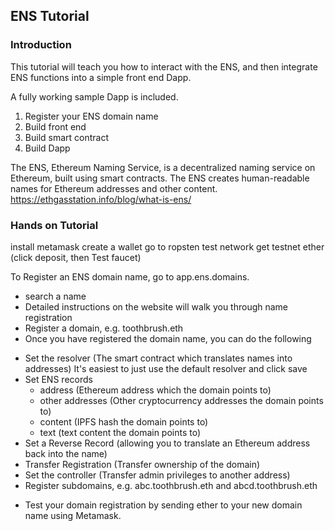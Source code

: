 ## ENS Tutorial

### Introduction

This tutorial will teach you how to interact with the ENS, and then integrate ENS functions into a simple front end Dapp.

A fully working sample Dapp is included.

1) Register your ENS domain name
2) Build front end
3) Build smart contract
4) Build Dapp

The ENS, Ethereum Naming Service, is a decentralized naming service on Ethereum, built using smart contracts. The ENS creates human-readable names for Ethereum addresses and other content.
https://ethgasstation.info/blog/what-is-ens/


### Hands on Tutorial


install metamask
create a wallet
go to ropsten test network
get testnet ether (click deposit, then Test faucet)

To Register an ENS domain name, go to app.ens.domains.
- search a name
- Detailed instructions on the website will walk you through name registration
- Register a domain, e.g. toothbrush.eth
- Once you have registered the domain name, you can do the following

* Set the resolver (The smart contract which translates names into addresses)
    It's easiest to just use the default resolver and click save
* Set ENS records
  * address (Ethereum address which the domain points to)
  * other addresses (Other cryptocurrency addresses the domain points to)
  * content (IPFS hash the domain points to)
  * text (text content the domain points to)
* Set a Reverse Record (allowing you to translate an Ethereum address back into the name)
* Transfer Registration (Transfer ownership of the domain)
* Set the controller (Transfer admin privileges to another address)
* Register subdomains, e.g. abc.toothbrush.eth and abcd.toothbrush.eth

- Test your domain registration by sending ether to your new domain name using Metamask.




##
